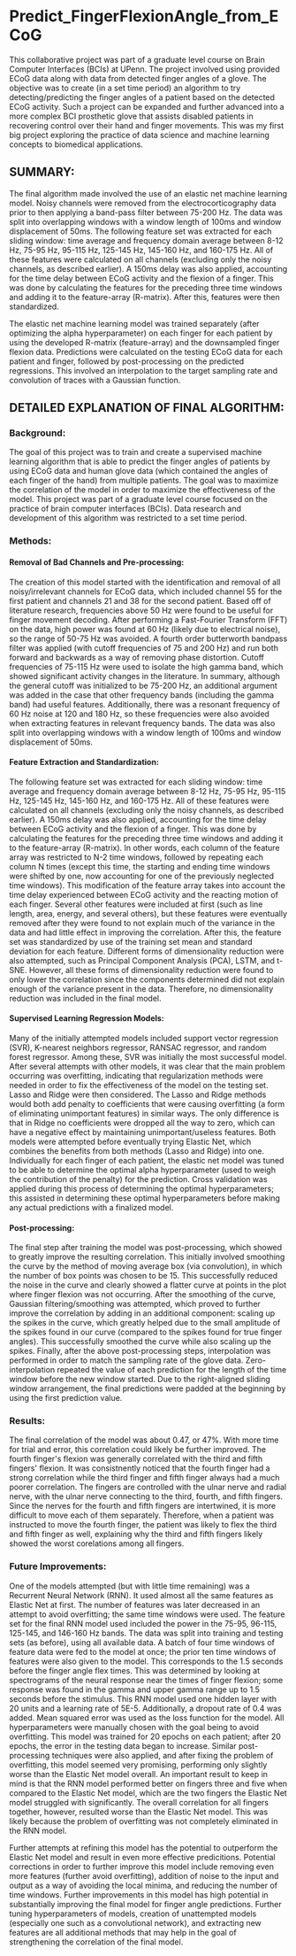 # Predict_FingerFlexionAngle_from_ECoG
This collaborative project was part of a graduate level course on Brain Computer Interfaces (BCIs) at UPenn. The project involved using provided ECoG data along with data from detected finger angles of a glove. The objective was to create (in a set time period) an algorithm to try detecting/predicting the finger angles of a patient based on the detected ECoG activity. Such a project can be expanded and further advanced into a more complex BCI prosthetic glove that assists disabled patients in recovering control over their hand and finger movements. This was my first big project exploring the practice of data science and machine learning concepts to biomedical applications. 


## SUMMARY:

The final algorithm made involved the use of an elastic net machine learning model. Noisy channels were removed from the electrocorticography data prior to then applying a band-pass filter between 75-200 Hz. The data was split into overlapping windows with a window length of 100ms and window displacement of 50ms. The following feature set was extracted for each sliding window: time average and frequency domain average between 8-12 Hz, 75-95 Hz, 95-115 Hz, 125-145 Hz, 145-160 Hz, and 160-175 Hz. All of these features were calculated on all channels (excluding only the noisy channels, as described earlier). A 150ms delay was also applied, accounting for the time delay between ECoG activity and the flexion of a finger. This was done by calculating the features for the preceding three time windows and adding it to the feature-array (R-matrix). After this, features were then standardized. 

The elastic net machine learning model was trained separately (after optimizing the alpha hyperparameter) on each finger for each patient by using the developed R-matrix (feature-array) and the downsampled finger flexion data. Predictions were calculated on the testing ECoG data for each patient and finger, followed by post-processing on the predicted regressions. This involved an interpolation to the target sampling rate and convolution of traces with a Gaussian function. 


## DETAILED EXPLANATION OF FINAL ALGORITHM:

### Background:

The goal of this project was to train and create a supervised machine learning algorithm that is able to predict the finger angles of patients by using ECoG data and human glove data (which contained the angles of each finger of the hand) from multiple patients. The goal was to maximize the correlation of the model in order to maximize the effectiveness of the model. This project was part of a graduate level course focused on the practice of brain computer interfaces (BCIs). Data research and development of this algorithm was restricted to a set time period. 

### Methods:

#### Removal of Bad Channels and Pre-processing:

The creation of this model started with the identification and removal of all noisy/irrelevant channels for ECoG data, which included channel 55 for the first patient and channels 21 and 38 for the second patient. Based off of literature research, frequencies above 50 Hz were found to be useful for finger movement decoding. After performing a Fast-Fourier Transform (FFT) on the data, high power was found at 60 Hz (likely due to electrical noise), so the range of 50-75 Hz was avoided. A fourth order butterworth bandpass filter was applied (with cutoff frequencies of 75 and 200 Hz) and run both forward and backwards as a way of removing phase distortion. Cutoff frequencies of 75-115 Hz were used to isolate the high gamma band, which showed significant activity changes in the literature. In summary, although the general cutoff was initialized to be 75-200 Hz, an additional argument was added in the case that other frequency bands (including the gamma band) had useful features. Additionally, there was a resonant frequency of 60 Hz noise at 120 and 180 Hz, so these frequencies were also avoided when extracting features in relevant frequency bands. The data was also split into overlapping windows with a window length of 100ms and window displacement of 50ms. 

#### Feature Extraction and Standardization:

The following feature set was extracted for each sliding window: time average and frequency domain average between 8-12 Hz, 75-95 Hz, 95-115 Hz, 125-145 Hz, 145-160 Hz, and 160-175 Hz. All of these features were calculated on all channels (excluding only the noisy channels, as described earlier). A 150ms delay was also applied, accounting for the time delay between ECoG activity and the flexion of a finger. This was done by calculating the features for the preceding three time windows and adding it to the feature-array (R-matrix). In other words, each column of the feature array was restricted to N-2 time windows, followed by repeating each column N times (except this time, the starting and ending time windows were shifted by one, now accounting for one of the previously neglected time windows). This modification of the feature array takes into account the time delay experienced between ECoG activity and the reacting motion of each finger. Several other features were included at first (such as line length, area, energy, and several others), but these features were eventually removed after they were found to not explain much of the variance in the data and had little effect in improving the correlation. After this, the feature set was standardized by use of the training set mean and standard deviation for each feature. Different forms of dimensionality reduction were also attempted, such as Principal Component Analysis (PCA), LSTM, and t-SNE. However, all these forms of dimensionality reduction were found to only lower the correlation since the components determined did not explain enough of the variance present in the data. Therefore, no dimensionality reduction was included in the final model. 

#### Supervised Learning Regression Models:

Many of the initially attempted models included support vector regression (SVR), K-nearest neighbors regressor, RANSAC regressor, and random forest regressor. Among these, SVR was initially the most successful model. After several attempts with other models, it was clear that the main problem occurring was overfitting, indicating that regularization methods were needed in order to fix the effectiveness of the model on the testing set. Lasso and Ridge were then considered. The Lasso and Ridge methods would both add penalty to coefficients that were causing overfitting (a form of eliminating unimportant features) in similar ways. The only difference is that in Ridge no coefficients were dropped all the way to zero, which can have a negative effect by maintaining unimportant/useless features. Both models were attempted before eventually trying Elastic Net, which combines the benefits from both methods (Lasso and Ridge) into one. Individually for each finger of each patient, the elastic net model was tuned to be able to determine the optimal alpha hyperparameter (used to weigh the contribution of the penalty) for the prediction. Cross validation was applied during this process of determining the optimal hyperparameters; this assisted in determining these optimal hyperparameters before making any actual predictions with a finalized model. 

#### Post-processing:

The final step after training the model was post-processing, which showed to greatly improve the resulting correlation. This initially involved smoothing the curve by the method of moving average box (via convolution), in which the number of box points was chosen to be 15. This successfully reduced the noise in the curve and clearly showed a flatter curve at points in the plot where finger flexion was not occurring. After the smoothing of the curve, Gaussian filtering/smoothing was attempted, which proved to further improve the correlation by adding in an additional component: scaling up the spikes in the curve, which greatly helped due to the small amplitude of the spikes found in our curve (compared to the spikes found for true finger angles). This successfully smoothed the curve while also scaling up the spikes. Finally, after the above post-processing steps, interpolation was performed in order to match the sampling rate of the glove data. Zero-interpolation repeated the value of each prediction for the length of the time window before the new window started. Due to the right-aligned sliding window arrangement, the final predictions were padded at the beginning by using the first prediction value.

### Results:

The final correlation of the model was about 0.47, or 47%. With more time for trial and error, this correlation could likely be further improved. The fourth finger's flexion was generally correlated with the third and fifth fingers' flexion. It was consistnently noticed that the fourth finger had a strong correlation while the third finger and fifth finger always had a much poorer correlation. The fingers are controlled with the ulnar nerve and radial nerve, with the ulnar nerve connecting to the third, fourth, and fifth fingers. Since the nerves for the fourth and fifth fingers are intertwined, it is more difficult to move each of them separately. Therefore, when a patient was instructed to move the fourth finger, the patient was likely to flex the third and fifth finger as well, explaining why the third and fifth fingers likely showed the worst corelations among all fingers. 

### Future Improvements:

One of the models attempted (but with little time remaining) was a Recurrent Neural Network (RNN). It used almost all the same features as Elastic Net at first. The number of features was later decreased in an attempt to avoid overfitting; the same time windows were used. The feature set for the final RNN model used included the power in the 75-95, 96-115, 125-145, and 146-160 Hz bands. The data was split into training and testing sets (as before), using all available data. A batch of four time windows of feature data were fed to the model at once; the prior ten time windows of features were also given to the model. This corresponds to the 1.5 seconds before the finger angle flex times. This was determined by looking at spectrograms of the neural response near the times of finger flexion; some response was found in the gamma and upper gamma range up to 1.5 seconds before the stimulus. This RNN model used one hidden layer with 20 units and a learning rate of 5E-5. Additionally, a dropout rate of 0.4 was added. Mean squared error was used as the loss function for the model. All hyperparameters were manually chosen with the goal being to avoid overfitting. This model was trained for 20 epochs on each patient; after 20 epochs, the error in the testing data began to increase. Similar post-processing techniques were also applied, and after fixing the problem of overfitting, this model seemed very promising, performing only slightly worse than the Elastic Net model overall. An important result to keep in mind is that the RNN model performed better on fingers three and five when compared to the Elastic Net model, which are the two fingers the Elastic Net model struggled with significantly. The overall correlation for all fingers together, however, resulted worse than the Elastic Net model. This was likely because the problem of overfitting was not completely eliminated in the RNN model. 

Further attempts at refining this model has the potential to outperform the Elastic Net model and result in even more effective predicitions. Potential corrections in order to further improve this model include removing even more features (further avoid overfitting), addition of noise to the input and output as a way of avoiding the local minima, and reducing the number of time windows. Further improvements in this model has high potential in substantially improving the final model for finger angle predictions. Further tuning hyperparameters of models, creation of unattempted models (especially one such as a convolutional network), and extracting new features are all additional methods that may help in the goal of strengthening the correlation of the final model. 
